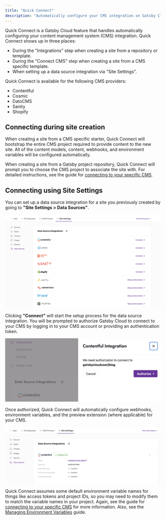 ```yaml
---
title: "Quick Connect"
description: "Automatically configure your CMS integration on Gatsby Cloud using Quick Connect"
---
```


Quick Connect is a Gatsby Cloud feature that handles automatically configuring your content management system (CMS) integration. Quick Connect shows up in three places:

- During the "Integrations" step when creating a site from a repository or template.
- During the "Connect CMS" step when creating a site from a CMS specific template.
- When setting up a data source integration via "Site Settings".

Quick Connect is available for the following CMS providers:

- Contentful
- Cosmic
- DatoCMS
- Sanity
- Shopify

## Connecting during site creation

When creating a site from a CMS specific starter, Quick Connect will bootstrap the entire CMS project required to provide content to the new site. All of the content models, content, webhooks, and environment variables will be configured automatically.

When creating a site from a Gatsby project repository, Quick Connect will prompt you to choose the CMS project to associate the site with. For detailed instructions, see the guide for [connecting to your specific CMS](https://support.gatsbyjs.com/hc/en-us/sections/360011112314-Connecting-to-a-Content-Management-System).

## Connecting using Site Settings

You can set up a data source integration for a site you previously created by going to **"Site Settings > Data Sources"**.

![Data sources available for Quick Connect](../../images/gatsby-cloud-data-sources.png)

Clicking **"Connect"** will start the setup process for the data source integration. You will be prompted to authorize Gatsby Cloud to connect to your CMS by logging in to your CMS account or providing an authentication token.

![Contentful Quick Connect authorization screen](../../images/contentful-quick-connect.png)

Once authorized, Quick Connect will automatically configure webhooks, environment variables, and the preview extension (where applicable) for your CMS.

![Connected Contentful integration](../../images/contentful-connected-integration.png)

Quick Connect assumes some default environment variable names for things like access tokens and project IDs, so you may need to modify them to match the variable names in your project. Again, see the guide for [connecting to your specific CMS](https://support.gatsbyjs.com/hc/en-us/sections/360011112314) for more information. Also, see the [Managing Environment Variables](/docs/reference/cloud/managing-environment-variables/) guide.
